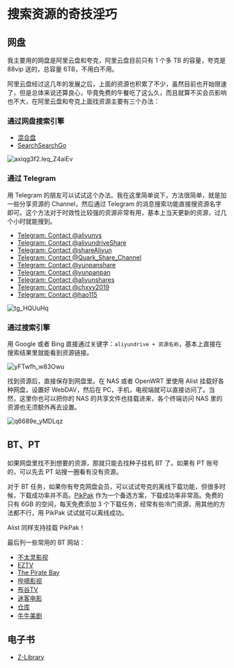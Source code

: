 # 搜索资源的奇技淫巧

## 网盘

我主要用的网盘是阿里云盘和夸克，阿里云盘目前只有 1 个多 TB 的容量，夸克是 88vip 送的，总容量 6TB，不用白不用。

阿里云盘经过这几年的发展之后，上面的资源也积累了不少，虽然目前也开始限速了，但是总体来说还算良心，毕竟免费的午餐吃了这么久，而且就算不买会员影响也不大，在阿里云盘和夸克上面找资源主要有三个办法：

### 通过网盘搜索引擎

-  [混合盘](https://hunhepan.com/search?q=&type=&time=&exact=false&page=1&uid=0)
-  [SearchSearchGo](https://ssgo.app/)

![axiqg3f2.leq_Z4aiEv](https://img.slarker.me/wiki/axiqg3f2.leq_Z4aiEv.png)

### 通过 Telegram

用 Telegram 的朋友可以试试这个办法。我在这里简单说下，方法很简单，就是加一些分享资源的 Channel，然后通过 Telegram 的消息搜索功能直接搜资源名字即可。这个方法对于时效性比较强的资源非常有用，基本上当天更新的资源，过几个小时就能搜到。

- [Telegram: Contact @aliyunys](https://t.me/aliyunys)
- [Telegram: Contact @aliyundriveShare](https://t.me/aliyundriveShare)
- [Telegram: Contact @shareAliyun](https://t.me/shareAliyun)
- [Telegram: Contact @Quark\_Share\_Channel](https://t.me/Quark_Share_Channel)
- [Telegram: Contact @yunpanshare](https://t.me/yunpanshare)
- [Telegram: Contact @yunpanpan](https://t.me/yunpanpan)
- [Telegram: Contact @aliyunshares](https://t.me/aliyunshares)
- [Telegram: Contact @chxyy2019](https://t.me/chxyy2019)
- [Telegram: Contact @hao115](https://t.me/hao115)

![tg_HQUuHq](https://img.slarker.me/wiki/tg_HQUuHq.jpg)

### 通过搜索引擎

用 Google 或者 Bing 直接通过关键字：`aliyundrive + 资源名称`，基本上直接在搜索结果里就能看到资源链接。

![yFTwfh_w83Owu](https://img.slarker.me/wiki/yFTwfh_w83Owu.png)

找到资源后，直接保存到网盘里。在 NAS 或者 OpenWRT 里使用 Alist 挂载好各种网盘，设置好 WebDAV，然后在 PC，手机，电视端就可以直接访问了。当然，这里你也可以把你的 NAS 的共享文件也挂载进来，各个终端访问 NAS 里的资源也无须额外再去设置。

![q6689e_yMDLqz](https://img.slarker.me/wiki/q6689e_yMDLqz.png)


## BT、PT

如果网盘里找不到想要的资源，那就只能去找种子挂机 BT 了。如果有 PT 账号的，可以先去 PT 站搜一圈看有没有资源。

对于 BT 任务，如果你有夸克网盘会员，可以试试夸克的离线下载功能，但很多时候，下载成功率并不高。[PikPak](https://mypikpak.com/)  作为一个备选方案，下载成功率非常高。免费的只有 6GB 的空间，每天免费添加 3 个下载任务，经常有些冷门资源，用其他的方法都不行，用 PikPak 试试就可以离线成功。

Alist 同样支持挂载 PikPak！

最后列一些常用的 BT 网站：

- [不太灵影视](https://www.6bt0.com/)
- [EZTV](https://eztvx.to/home)
- [The Pirate Bay](https://thepiratebay.org/)
- [哔嘀影视](https://www.52bdys.com/)
- [布谷TV](https://www.bugutv.org/)
- [迷客电影](https://www.mini4k.com/)
- [仓库](https://www.cangkus.com/)
- [牛牛美剧](https://www.nnmeiju.com/)

## 电子书

- [Z-Library](https://lib.opendelta.org/)